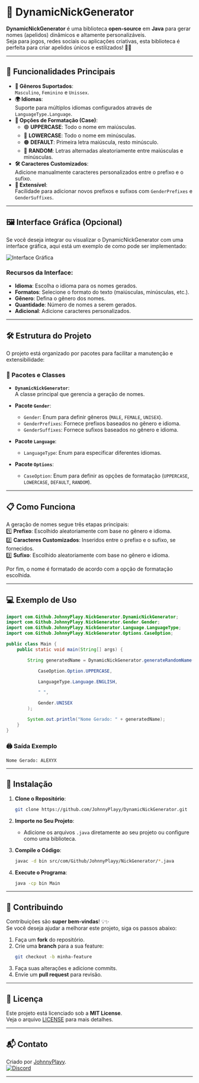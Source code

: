 # 🚀 DynamicNickGenerator

**DynamicNickGenerator** é uma biblioteca **open-source** em **Java** para gerar nomes (apelidos) dinâmicos e altamente personalizáveis.  
Seja para jogos, redes sociais ou aplicações criativas, esta biblioteca é perfeita para criar apelidos únicos e estilizados! 🎨✨

---

## 🌟 Funcionalidades Principais

- **📌 Gêneros Suportados**:  
  `Masculino`, `Feminino` e `Unissex`.
- **🌍 Idiomas**:  
  Suporte para múltiplos idiomas configurados através de `LanguageType.Language`.
- **🔡 Opções de Formatação (Case)**:  
  - 🟢 **UPPERCASE**: Todo o nome em maiúsculas.  
  - 🔵 **LOWERCASE**: Todo o nome em minúsculas.  
  - 🟠 **DEFAULT**: Primeira letra maiúscula, resto minúsculo.  
  - 🎲 **RANDOM**: Letras alternadas aleatoriamente entre maiúsculas e minúsculas.
- **🛠️ Caracteres Customizados**:  
  Adicione manualmente caracteres personalizados entre o prefixo e o sufixo.
- **🧩 Extensível**:  
  Facilidade para adicionar novos prefixos e sufixos com `GenderPrefixes` e `GenderSuffixes`.

---

## 🖼️ Interface Gráfica (Opcional)

Se você deseja integrar ou visualizar o DynamicNickGenerator com uma interface gráfica, aqui está um exemplo de como pode ser implementado:

![Interface Gráfica](https://i.imgur.com/dAiecZ8.png)

### Recursos da Interface:
- **Idioma**: Escolha o idioma para os nomes gerados.
- **Formatos**: Selecione o formato do texto (maiúsculas, minúsculas, etc.).
- **Gênero**: Defina o gênero dos nomes.
- **Quantidade**: Número de nomes a serem gerados.
- **Adicional**: Adicione caracteres personalizados.

---

## 🛠️ Estrutura do Projeto

O projeto está organizado por pacotes para facilitar a manutenção e extensibilidade:

### 📂 Pacotes e Classes

- **`DynamicNickGenerator`**:  
  A classe principal que gerencia a geração de nomes.
  
- **Pacote `Gender`**:
  - `Gender`: Enum para definir gêneros (`MALE`, `FEMALE`, `UNISEX`).
  - `GenderPrefixes`: Fornece prefixos baseados no gênero e idioma.
  - `GenderSuffixes`: Fornece sufixos baseados no gênero e idioma.

- **Pacote `Language`**:
  - `LanguageType`: Enum para especificar diferentes idiomas.

- **Pacote `Options`**:
  - `CaseOption`: Enum para definir as opções de formatação (`UPPERCASE`, `LOWERCASE`, `DEFAULT`, `RANDOM`).

---

## 📋 Como Funciona

A geração de nomes segue três etapas principais:  
1️⃣ **Prefixo**: Escolhido aleatoriamente com base no gênero e idioma.  
2️⃣ **Caracteres Customizados**: Inseridos entre o prefixo e o sufixo, se fornecidos.  
3️⃣ **Sufixo**: Escolhido aleatoriamente com base no gênero e idioma.  

Por fim, o nome é formatado de acordo com a opção de formatação escolhida.

---

## 💻 Exemplo de Uso

```java
import com.Github.JohnnyPlayy.NickGenerator.DynamicNickGenerator;
import com.Github.JohnnyPlayy.NickGenerator.Gender.Gender;
import com.Github.JohnnyPlayy.NickGenerator.Language.LanguageType;
import com.Github.JohnnyPlayy.NickGenerator.Options.CaseOption;

public class Main {
    public static void main(String[] args) {

        String generatedName = DynamicNickGenerator.generateRandomName(

            CaseOption.Option.UPPERCASE,

            LanguageType.Language.ENGLISH,

            " ",

            Gender.UNISEX
        );

        System.out.println("Nome Gerado: " + generatedName);
    }
}
```

### 🖨️ Saída Exemplo
```
Nome Gerado: ALEXYX
```

---

## 🚀 Instalação

1. **Clone o Repositório**:  
   ```bash
   git clone https://github.com/JohnnyPlayy/DynamicNickGenerator.git
   ```

2. **Importe no Seu Projeto**:  
   - Adicione os arquivos `.java` diretamente ao seu projeto ou configure como uma biblioteca.

3. **Compile o Código**:  
   ```bash
   javac -d bin src/com/Github/JohnnyPlayy/NickGenerator/*.java
   ```

4. **Execute o Programa**:  
   ```bash
   java -cp bin Main
   ```

---

## 🤝 Contribuindo

Contribuições são **super bem-vindas**! 💡✨  
Se você deseja ajudar a melhorar este projeto, siga os passos abaixo:

1. Faça um **fork** do repositório.  
2. Crie uma **branch** para a sua feature:  
   ```bash
   git checkout -b minha-feature
   ```
3. Faça suas alterações e adicione commits.  
4. Envie um **pull request** para revisão.

---

## 📜 Licença

Este projeto está licenciado sob a **MIT License**.  
Veja o arquivo [LICENSE](./LICENSE) para mais detalhes.

---

## 📬 Contato

Criado por [JohnnyPlayy](https://github.com/JohnnyPlayy).   
[![Discord](https://img.shields.io/discord/YSy4deHbfk?label=Discord&logo=discord&style=flat-square)](https://discord.gg/YSy4deHbfk)

---
